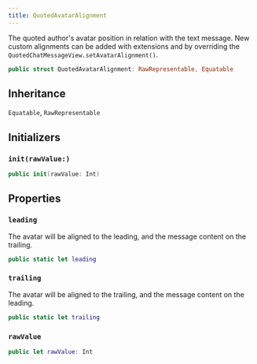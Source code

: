 ```yaml
---
title: QuotedAvatarAlignment
---
```


The quoted author's avatar position in relation with the text message.
New custom alignments can be added with extensions and by overriding the `QuotedChatMessageView.setAvatarAlignment()`.

``` swift
public struct QuotedAvatarAlignment: RawRepresentable, Equatable 
```

## Inheritance

`Equatable`, `RawRepresentable`

## Initializers

### `init(rawValue:)`

``` swift
public init(rawValue: Int) 
```

## Properties

### `leading`

The avatar will be aligned to the leading, and the message content on the trailing.

``` swift
public static let leading 
```

### `trailing`

The avatar will be aligned to the trailing, and the message content on the leading.

``` swift
public static let trailing 
```

### `rawValue`

``` swift
public let rawValue: Int
```
